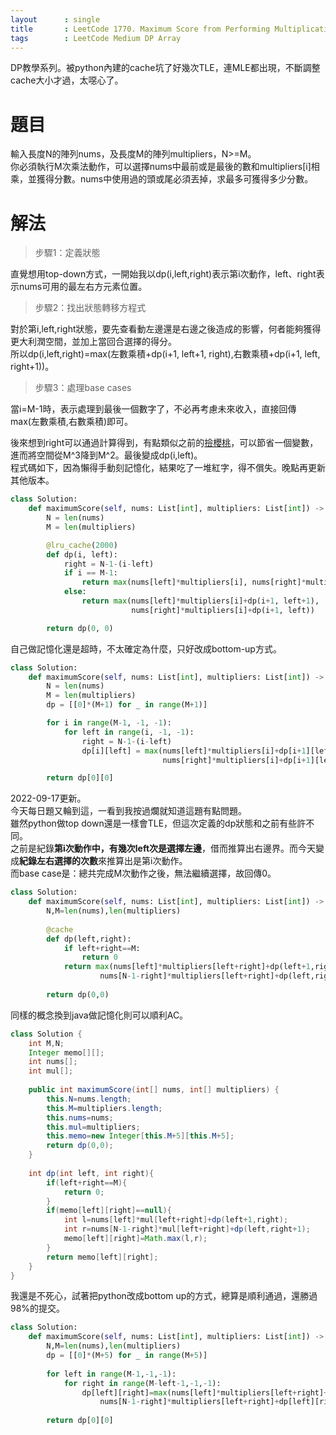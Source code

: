 ```yaml
---
layout      : single
title       : LeetCode 1770. Maximum Score from Performing Multiplication Operations
tags 		: LeetCode Medium DP Array
---
```

DP教學系列。被python內建的cache坑了好幾次TLE，連MLE都出現，不斷調整cache大小才過，太噁心了。

# 題目
輸入長度N的陣列nums，及長度M的陣列multipliers，N>=M。  
你必須執行M次乘法動作，可以選擇nums中最前或是最後的數和multipliers[i]相乘，並獲得分數。nums中使用過的頭或尾必須丟掉，求最多可獲得多少分數。

# 解法
>步驟1：定義狀態  

直覺想用top-down方式，一開始我以dp(i,left,right)表示第i次動作，left、right表示nums可用的最左右方元素位置。  

>步驟2：找出狀態轉移方程式  

對於第i,left,right狀態，要先查看動左邊還是右邊之後造成的影響，何者能夠獲得更大利潤空間，並加上當回合選擇的得分。  
所以dp(i,left,right)=max(左數乘積+dp(i+1, left+1, right),右數乘積+dp(i+1, left, right+1))。

>步驟3：處理base cases  

當i=M-1時，表示處理到最後一個數字了，不必再考慮未來收入，直接回傳max(左數乘積,右數乘積)即可。

後來想到right可以通過計算得到，有點類似之前的[撿櫻桃](https://leetcode.com/problems/cherry-pickup/)，可以節省一個變數，進而將空間從M^3降到M^2。最後變成dp(i,left)。  
程式碼如下，因為懶得手動刻記憶化，結果吃了一堆紅字，得不償失。晚點再更新其他版本。


```python
class Solution:
    def maximumScore(self, nums: List[int], multipliers: List[int]) -> int:
        N = len(nums)
        M = len(multipliers)

        @lru_cache(2000)
        def dp(i, left):
            right = N-1-(i-left)
            if i == M-1:
                return max(nums[left]*multipliers[i], nums[right]*multipliers[i])
            else:
                return max(nums[left]*multipliers[i]+dp(i+1, left+1),
                           nums[right]*multipliers[i]+dp(i+1, left))

        return dp(0, 0)
```

自己做記憶化還是超時，不太確定為什麼，只好改成bottom-up方式。  

```python
class Solution:
    def maximumScore(self, nums: List[int], multipliers: List[int]) -> int:
        N = len(nums)
        M = len(multipliers)
        dp = [[0]*(M+1) for _ in range(M+1)]

        for i in range(M-1, -1, -1):
            for left in range(i, -1, -1):
                right = N-1-(i-left)
                dp[i][left] = max(nums[left]*multipliers[i]+dp[i+1][left+1],
                                  nums[right]*multipliers[i]+dp[i+1][left])

        return dp[0][0]
```

2022-09-17更新。  
今天每日題又輪到這，一看到我按過爛就知道這題有點問題。  
雖然python做top down還是一樣會TLE，但這次定義的dp狀態和之前有些許不同。  
之前是紀錄**第i次動作中，有幾次left次是選擇左邊**，借而推算出右邊界。而今天變成**紀錄左右選擇的次數**來推算出是第i次動作。  
而base case是：總共完成M次動作之後，無法繼續選擇，故回傳0。  

```python
class Solution:
    def maximumScore(self, nums: List[int], multipliers: List[int]) -> int:
        N,M=len(nums),len(multipliers)
        
        @cache
        def dp(left,right):
            if left+right==M:
                return 0
            return max(nums[left]*multipliers[left+right]+dp(left+1,right),
                    nums[N-1-right]*multipliers[left+right]+dp(left,right+1))
            
        return dp(0,0)
```        

同樣的概念換到java做記憶化則可以順利AC。  

```java
class Solution {
    int M,N;
    Integer memo[][];
    int nums[];
    int mul[];
    
    public int maximumScore(int[] nums, int[] multipliers) {
        this.N=nums.length;
        this.M=multipliers.length;
        this.nums=nums;
        this.mul=multipliers;
        this.memo=new Integer[this.M+5][this.M+5];
        return dp(0,0);
    }
    
    int dp(int left, int right){
        if(left+right==M){
            return 0;
        }        
        if(memo[left][right]==null){
            int l=nums[left]*mul[left+right]+dp(left+1,right);
            int r=nums[N-1-right]*mul[left+right]+dp(left,right+1);
            memo[left][right]=Math.max(l,r);
        }
        return memo[left][right];
    }
}
```

我還是不死心，試著把python改成bottom up的方式，總算是順利通過，還勝過98%的提交。  

```python
class Solution:
    def maximumScore(self, nums: List[int], multipliers: List[int]) -> int:
        N,M=len(nums),len(multipliers)
        dp = [[0]*(M+5) for _ in range(M+5)]
        
        for left in range(M-1,-1,-1):
            for right in range(M-left-1,-1,-1):
                dp[left][right]=max(nums[left]*multipliers[left+right]+dp[left+1][right],
                    nums[N-1-right]*multipliers[left+right]+dp[left][right+1])
        
        return dp[0][0]
```